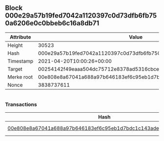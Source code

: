 ## Block 000e29a57b19fed7042a1120397c0d73dfb6fb750a6206e0c0bbeb6c16a8db71

Attribute | Value
--- | ---
Height | 30523
Hash | 000e29a57b19fed7042a1120397c0d73dfb6fb750a6206e0c0bbeb6c16a8db71
Timestamp | 2021-04-20T10:00:26+00:00
Target | 00254142f49eaaa504dc75712e8378ad5316cbcead634704b3734b6271167cc4
Merke root | 00e808e8a67041a688a97b646183ef6c95eb1d7bdc1c143adeb4b95c749856f6
Nonce | 3838737611

```

```

### Transactions

Hash | Amount
--- | ---
[00e808e8a67041a688a97b646183ef6c95eb1d7bdc1c143adeb4b95c749856f6](00e808e8a67041a688a97b646183ef6c95eb1d7bdc1c143adeb4b95c749856f6.md) | 10.00000000 SKEPTI 
